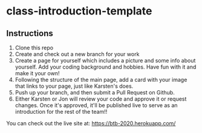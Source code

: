 # class-introduction-template

## Instructions

1. Clone this repo
2. Create and check out a new branch for your work
3. Create a page for yourself which includes a picture and some info about yourself. Add your coding background and hobbies. Have fun with it and make it your own!
4. Following the structure of the main page, add a card with your image that links to your page, just like Karsten's does.
5. Push up your branch, and then submit a Pull Request on Github. 
6. Either Karsten or Jon will review your code and approve it or request changes. Once it's approved, it'll be published live to serve as an introduction for the rest of the team!!

You can check out the live site at: https://btb-2020.herokuapp.com/
